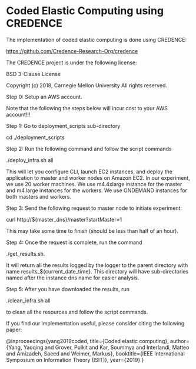 # Coded Elastic Computing using CREDENCE

The implementation of coded elastic computing is done using CREDENCE:

https://github.com/Credence-Research-Org/credence

The CREDENCE project is under the following license:

BSD 3-Clause License

Copyright (c) 2018, Carnegie Mellon University All rights reserved.

Step 0: Setup an AWS account.

Note that the following the steps below will incur cost to your AWS account!!!

Step 1: Go to deployment_scripts sub-directory

cd ./deployment_scripts

Step 2: Run the following command and follow the script commands

./deploy_infra.sh all

This will let you configure CLI, launch EC2 instances, and deploy the application to master and worker nodes on Amazon EC2. In our experiment, we use 20 worker machines. We use m4.4xlarge instance for the master and m4.large instances for the workers. We use ONDEMAND instances for both masters and workers. 

Step 3: Send the following request to master node to initiate experiment:

curl http://${master_dns}/master?startMaster=1

This may take some time to finish (should be less than half of an hour).

Step 4: Once the request is complete, run the command 

./get_results.sh. 

It will return all the results logged by the logger to the parent directory with name results_${current_date_time}. This directory will have sub-directories named after the instance dns name for easier analysis.

Step 5: After you have downloaded the results, run

./clean_infra.sh all 

to clean all the resources and follow the script commands.

If you find our implementation useful, please consider citing the following paper:

@inproceedings{yang2019coded,
  title={Coded elastic computing},
  author={Yang, Yaoqing and Grover, Pulkit and Kar, Soummya and Interlandi, Matteo and Amizadeh, Saeed and Weimer, Markus},
  booktitle={IEEE International Symposium on Information Theory (ISIT)},
  year={2019}
}
